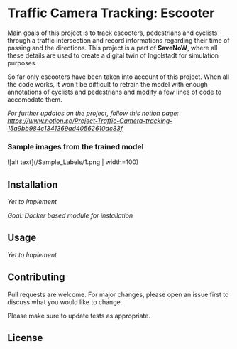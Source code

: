 # Traffic Camera Tracking: Escooter

Main goals of this project is to track escooters, pedestrians and cyclists through a traffic intersection and record informations regarding their time of passing and the directions. This project is a part of **SaveNoW**, where all these details are used to create a digital twin of Ingolstadt for simulation purposes.

So far only escooters have been taken into account of this project. When all the code works, it won't be difficult to retrain the model with enough annotations of cyclists and pedestrians and modify a few lines of code to accomodate them.

*For further updates on the project, follow this notion page: https://www.notion.so/Project-Traffic-Camera-tracking-15a9bb984c1341369ad40562610dc83f*

### Sample images from the trained model

![alt text](/Sample_Labels/1.png | width=100)

## Installation

_Yet to Implement_

_Goal: Docker based module for installation_


## Usage

_Yet to Implement_


## Contributing
Pull requests are welcome. For major changes, please open an issue first to discuss what you would like to change.

Please make sure to update tests as appropriate.

## License
